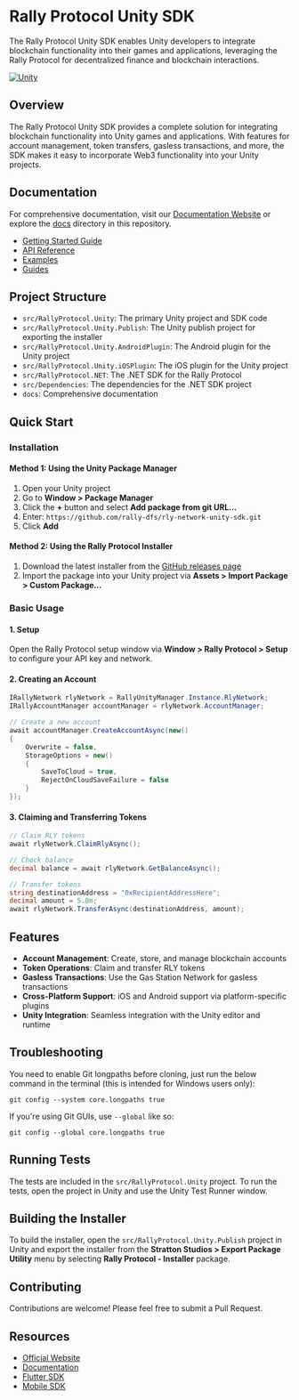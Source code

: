 # Rally Protocol Unity SDK

The Rally Protocol Unity SDK enables Unity developers to integrate blockchain functionality into their games and applications, leveraging the Rally Protocol for decentralized finance and blockchain interactions.

[![Unity](https://img.shields.io/badge/Unity-2021.3+-black.svg)](https://unity.com)

## Overview

The Rally Protocol Unity SDK provides a complete solution for integrating blockchain functionality into Unity games and applications. With features for account management, token transfers, gasless transactions, and more, the SDK makes it easy to incorporate Web3 functionality into your Unity projects.

## Documentation

For comprehensive documentation, visit our [Documentation Website](https://docs.rallyprotocol.com/) or explore the [docs](./docs/) directory in this repository.

- [Getting Started Guide](./docs/guides/getting-started.md)
- [API Reference](./docs/api/README.md)
- [Examples](./docs/examples/README.md)
- [Guides](./docs/guides/README.md)

## Project Structure

- `src/RallyProtocol.Unity`: The primary Unity project and SDK code
- `src/RallyProtocol.Unity.Publish`: The Unity publish project for exporting the installer
- `src/RallyProtocol.Unity.AndroidPlugin`: The Android plugin for the Unity project
- `src/RallyProtocol.Unity.iOSPlugin`: The iOS plugin for the Unity project
- `src/RallyProtocol.NET`: The .NET SDK for the Rally Protocol
- `src/Dependencies`: The dependencies for the .NET SDK project
- `docs`: Comprehensive documentation

## Quick Start

### Installation

#### Method 1: Using the Unity Package Manager

1. Open your Unity project
2. Go to **Window > Package Manager**
3. Click the **+** button and select **Add package from git URL...**
4. Enter: `https://github.com/rally-dfs/rly-network-unity-sdk.git`
5. Click **Add**

#### Method 2: Using the Rally Protocol Installer

1. Download the latest installer from the [GitHub releases page](https://github.com/rally-dfs/rly-network-unity-sdk/releases)
2. Import the package into your Unity project via **Assets > Import Package > Custom Package...**

### Basic Usage

#### 1. Setup
Open the Rally Protocol setup window via **Window > Rally Protocol > Setup** to configure your API key and network.

#### 2. Creating an Account

```csharp
IRallyNetwork rlyNetwork = RallyUnityManager.Instance.RlyNetwork;
IRallyAccountManager accountManager = rlyNetwork.AccountManager;

// Create a new account
await accountManager.CreateAccountAsync(new()
{
    Overwrite = false,
    StorageOptions = new()
    {
        SaveToCloud = true,
        RejectOnCloudSaveFailure = false
    }
});
```

#### 3. Claiming and Transferring Tokens

```csharp
// Claim RLY tokens
await rlyNetwork.ClaimRlyAsync();

// Check balance
decimal balance = await rlyNetwork.GetBalanceAsync();

// Transfer tokens
string destinationAddress = "0xRecipientAddressHere";
decimal amount = 5.0m;
await rlyNetwork.TransferAsync(destinationAddress, amount);
```

## Features

- **Account Management**: Create, store, and manage blockchain accounts
- **Token Operations**: Claim and transfer RLY tokens
- **Gasless Transactions**: Use the Gas Station Network for gasless transactions
- **Cross-Platform Support**: iOS and Android support via platform-specific plugins
- **Unity Integration**: Seamless integration with the Unity editor and runtime

## Troubleshooting

You need to enable Git longpaths before cloning, just run the below command in the terminal (this is intended for Windows users only):

```
git config --system core.longpaths true
```

If you're using Git GUIs, use `--global` like so:

```
git config --global core.longpaths true
```

## Running Tests

The tests are included in the `src/RallyProtocol.Unity` project. To run the tests, open the project in Unity and use the Unity Test Runner window.

## Building the Installer

To build the installer, open the `src/RallyProtocol.Unity.Publish` project in Unity and export the installer from the **Stratton Studios > Export Package Utility** menu by selecting **Rally Protocol - Installer** package.

## Contributing

Contributions are welcome! Please feel free to submit a Pull Request.

## Resources

- [Official Website](https://rallyprotocol.com)
- [Documentation](https://docs.rallyprotocol.com/)
- [Flutter SDK](https://github.com/rally-dfs/flutter-sdk)
- [Mobile SDK](https://github.com/rally-dfs/rly-network-mobile-sdk)
